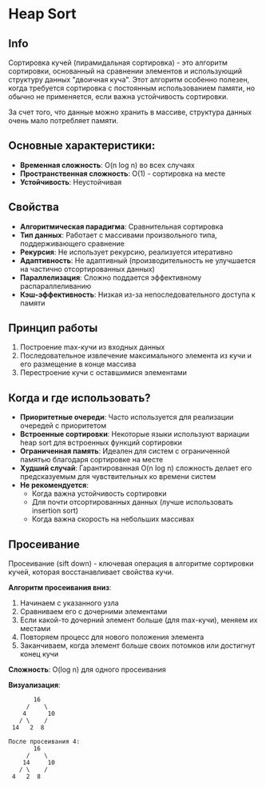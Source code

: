 # Heap Sort


## Info
Сортировка кучей (пирамидальная сортировка) - это алгоритм сортировки, 
основанный на сравнении элементов и использующий структуру данных "двоичная куча". 
Этот алгоритм особенно полезен, когда требуется сортировка с постоянным использованием памяти, 
но обычно не применяется, если важна устойчивость сортировки.

За счет того, что данные можно хранить в массиве, структура данных очень мало потребляет памяти.


## Основные характеристики:
- **Временная сложность**: O(n log n) во всех случаях
- **Пространственная сложность**: O(1) - сортировка на месте
- **Устойчивость**: Неустойчивая


## Свойства
- **Алгоритмическая парадигма**: Сравнительная сортировка
- **Тип данных**: Работает с массивами произвольного типа, поддерживающего сравнение
- **Рекурсия**: Не использует рекурсию, реализуется итеративно
- **Адаптивность**: Не адаптивный (производительность не улучшается на частично отсортированных данных)
- **Параллелизация**: Сложно поддается эффективному распараллеливанию
- **Кэш-эффективность**: Низкая из-за непоследовательного доступа к памяти


## Принцип работы
1. Построение max-кучи из входных данных
2. Последовательное извлечение максимального элемента из кучи и его размещение в конце массива
3. Перестроение кучи с оставшимися элементами


## Когда и где использовать?
- **Приоритетные очереди**: Часто используется для реализации очередей с приоритетом
- **Встроенные сортировки**: Некоторые языки используют вариации heap sort для встроенных функций сортировки
- **Ограниченная память**: Идеален для систем с ограниченной памятью благодаря сортировке на месте
- **Худший случай**: Гарантированная O(n log n) сложность делает его предсказуемым для чувствительных ко времени систем
- **Не рекомендуется**:
  - Когда важна устойчивость сортировки
  - Для почти отсортированных данных (лучше использовать insertion sort)
  - Когда важна скорость на небольших массивах


## Просеивание
Просеивание (sift down) - ключевая операция в алгоритме сортировки кучей, которая восстанавливает свойства кучи.

**Алгоритм просеивания вниз**:
1. Начинаем с указанного узла
2. Сравниваем его с дочерними элементами
3. Если какой-то дочерний элемент больше (для max-кучи), меняем их местами
4. Повторяем процесс для нового положения элемента
5. Заканчиваем, когда элемент больше своих потомков или достигнут конец кучи

**Сложность**: O(log n) для одного просеивания

**Визуализация**:
```
       16
     /    \
    4      10
   / \    /
 14   2  8

После просеивания 4:
       16
     /    \
    14     10
   / \    /
 4   2  8
```
